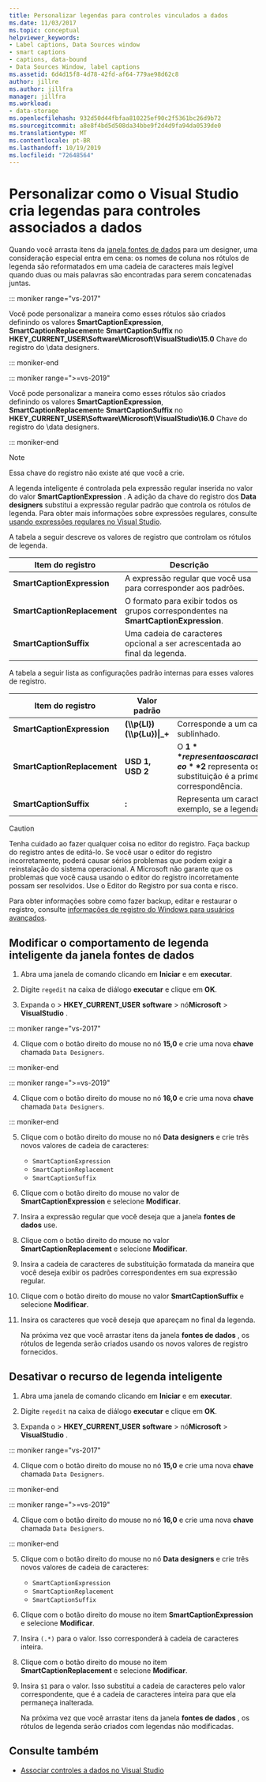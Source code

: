 ```yaml
---
title: Personalizar legendas para controles vinculados a dados
ms.date: 11/03/2017
ms.topic: conceptual
helpviewer_keywords:
- Label captions, Data Sources window
- smart captions
- captions, data-bound
- Data Sources Window, label captions
ms.assetid: 6d4d15f8-4d78-42fd-af64-779ae98d62c8
author: jillre
ms.author: jillfra
manager: jillfra
ms.workload:
- data-storage
ms.openlocfilehash: 932d50d44fbfaa810225ef90c2f5361bc26d9b72
ms.sourcegitcommit: a8e8f4bd5d508da34bbe9f2d4d9fa94da0539de0
ms.translationtype: MT
ms.contentlocale: pt-BR
ms.lasthandoff: 10/19/2019
ms.locfileid: "72648564"
---
```

# <a name="customize-how-visual-studio-creates-captions-for-data-bound-controls"></a>Personalizar como o Visual Studio cria legendas para controles associados a dados

Quando você arrasta itens da [janela fontes de dados](add-new-data-sources.md#data-sources-window) para um designer, uma consideração especial entra em cena: os nomes de coluna nos rótulos de legenda são reformatados em uma cadeia de caracteres mais legível quando duas ou mais palavras são encontradas para serem concatenadas juntas.

::: moniker range="vs-2017"

Você pode personalizar a maneira como esses rótulos são criados definindo os valores **SmartCaptionExpression**, **SmartCaptionReplacement**e **SmartCaptionSuffix** no **HKEY_CURRENT_USER\Software\Microsoft\VisualStudio\15.0** Chave do registro do \data designers.

::: moniker-end

::: moniker range=">=vs-2019"

Você pode personalizar a maneira como esses rótulos são criados definindo os valores **SmartCaptionExpression**, **SmartCaptionReplacement**e **SmartCaptionSuffix** no **HKEY_CURRENT_USER\Software\Microsoft\VisualStudio\16.0** Chave do registro do \data designers.

::: moniker-end

> [!NOTE]
> Essa chave do registro não existe até que você a crie.

A legenda inteligente é controlada pela expressão regular inserida no valor do valor **SmartCaptionExpression** . A adição da chave do registro dos **Data designers** substitui a expressão regular padrão que controla os rótulos de legenda. Para obter mais informações sobre expressões regulares, consulte [usando expressões regulares no Visual Studio](../ide/using-regular-expressions-in-visual-studio.md).

A tabela a seguir descreve os valores de registro que controlam os rótulos de legenda.

|Item do registro|Descrição|
|-------------------|-----------------|
|**SmartCaptionExpression**|A expressão regular que você usa para corresponder aos padrões.|
|**SmartCaptionReplacement**|O formato para exibir todos os grupos correspondentes na **SmartCaptionExpression**.|
|**SmartCaptionSuffix**|Uma cadeia de caracteres opcional a ser acrescentada ao final da legenda.|

A tabela a seguir lista as configurações padrão internas para esses valores de registro.

|Item do registro|Valor padrão|Explicação|
|-------------------|-------------------|-----------------|
|**SmartCaptionExpression**|**(\\\p{Ll})(\\\p{Lu})&#124;_+**|Corresponde a um caractere minúsculo seguido por um caractere maiúsculo ou um sublinhado.|
|**SmartCaptionReplacement**|**USD 1, USD 2**|O **$1** representa os caracteres correspondentes nos primeiros parênteses da expressão, e o **$2** representa os caracteres correspondidos no segundo parênteses. A substituição é a primeira correspondência, um espaço e a segunda correspondência.|
|**SmartCaptionSuffix**|**:**|Representa um caractere acrescentado à cadeia de caracteres retornada. Por exemplo, se a legenda for `Company Name`, o sufixo a tornará `Company Name:`|

> [!CAUTION]
> Tenha cuidado ao fazer qualquer coisa no editor do registro. Faça backup do registro antes de editá-lo. Se você usar o editor do registro incorretamente, poderá causar sérios problemas que podem exigir a reinstalação do sistema operacional. A Microsoft não garante que os problemas que você causa usando o editor do registro incorretamente possam ser resolvidos. Use o Editor do Registro por sua conta e risco.
>
> Para obter informações sobre como fazer backup, editar e restaurar o registro, consulte [informações de registro do Windows para usuários avançados](https://support.microsoft.com/help/256986/windows-registry-information-for-advanced-users).

## <a name="modify-the-smart-captioning-behavior-of-the-data-sources-window"></a>Modificar o comportamento de legenda inteligente da janela fontes de dados

1. Abra uma janela de comando clicando em **Iniciar** e em **executar**.

2. Digite `regedit` na caixa de diálogo **executar** e clique em **OK**.

3. Expanda o  >  **HKEY_CURRENT_USER** **software**  >  nó**Microsoft**  > **VisualStudio** .

::: moniker range="vs-2017"

4. Clique com o botão direito do mouse no nó **15,0** e crie uma nova **chave** chamada `Data Designers`.

::: moniker-end

::: moniker range=">=vs-2019"

4. Clique com o botão direito do mouse no nó **16,0** e crie uma nova **chave** chamada `Data Designers`.

::: moniker-end

5. Clique com o botão direito do mouse no nó **Data designers** e crie três novos valores de cadeia de caracteres:

    - `SmartCaptionExpression`
    - `SmartCaptionReplacement`
    - `SmartCaptionSuffix`

6. Clique com o botão direito do mouse no valor de **SmartCaptionExpression** e selecione **Modificar**.

7. Insira a expressão regular que você deseja que a janela **fontes de dados** use.

8. Clique com o botão direito do mouse no valor **SmartCaptionReplacement** e selecione **Modificar**.

9. Insira a cadeia de caracteres de substituição formatada da maneira que você deseja exibir os padrões correspondentes em sua expressão regular.

10. Clique com o botão direito do mouse no valor **SmartCaptionSuffix** e selecione **Modificar**.

11. Insira os caracteres que você deseja que apareçam no final da legenda.

    Na próxima vez que você arrastar itens da janela **fontes de dados** , os rótulos de legenda serão criados usando os novos valores de registro fornecidos.

## <a name="turn-off-the-smart-captioning-feature"></a>Desativar o recurso de legenda inteligente

1. Abra uma janela de comando clicando em **Iniciar** e em **executar**.

2. Digite `regedit` na caixa de diálogo **executar** e clique em **OK**.

3. Expanda o  >  **HKEY_CURRENT_USER** **software**  >  nó**Microsoft**  > **VisualStudio** .

::: moniker range="vs-2017"

4. Clique com o botão direito do mouse no nó **15,0** e crie uma nova **chave** chamada `Data Designers`.

::: moniker-end

::: moniker range=">=vs-2019"

4. Clique com o botão direito do mouse no nó **16,0** e crie uma nova **chave** chamada `Data Designers`.

::: moniker-end

5. Clique com o botão direito do mouse no nó **Data designers** e crie três novos valores de cadeia de caracteres:

    - `SmartCaptionExpression`
    - `SmartCaptionReplacement`
    - `SmartCaptionSuffix`

6. Clique com o botão direito do mouse no item **SmartCaptionExpression** e selecione **Modificar**.

7. Insira `(.*)` para o valor. Isso corresponderá à cadeia de caracteres inteira.

8. Clique com o botão direito do mouse no item **SmartCaptionReplacement** e selecione **Modificar**.

9. Insira `$1` para o valor. Isso substitui a cadeia de caracteres pelo valor correspondente, que é a cadeia de caracteres inteira para que ela permaneça inalterada.

    Na próxima vez que você arrastar itens da janela **fontes de dados** , os rótulos de legenda serão criados com legendas não modificadas.

## <a name="see-also"></a>Consulte também

- [Associar controles a dados no Visual Studio](../data-tools/bind-controls-to-data-in-visual-studio.md)
